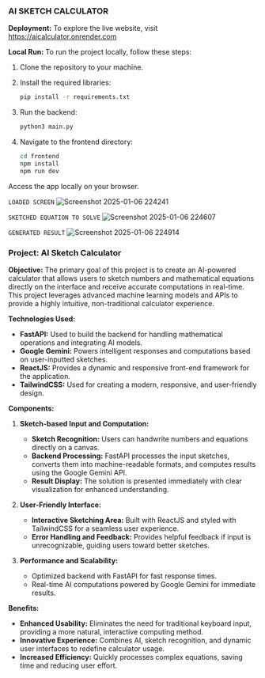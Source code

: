 ### AI SKETCH CALCULATOR

**Deployment:**
To explore the live website, visit https://aicalculator.onrender.com

**Local Run:**
To run the project locally, follow these steps:

1. Clone the repository to your machine.

2. Install the required libraries:
    ```bash
    pip install -r requirements.txt
    ```
3. Run the backend:
    ```bash
    python3 main.py
    ```
4. Navigate to the frontend directory:
    ```bash
    cd frontend
    npm install
    npm run dev
    ```

Access the app locally on your browser.


`LOADED SCREEN`
![Screenshot 2025-01-06 224241](https://github.com/user-attachments/assets/4b49f607-5109-4ea3-a36b-73b3529a9cbd)

`SKETCHED EQUATION TO SOLVE`
![Screenshot 2025-01-06 224607](https://github.com/user-attachments/assets/035b4561-144a-4965-a253-1ae8e1b8e7f3)

`GENERATED RESULT`
![Screenshot 2025-01-06 224914](https://github.com/user-attachments/assets/0b88d37f-286a-483d-9ba3-e09f59ad3244)


### Project: AI Sketch Calculator
**Objective:**
The primary goal of this project is to create an AI-powered calculator that allows users to sketch numbers and mathematical equations directly on the interface and receive accurate computations in real-time. This project leverages advanced machine learning models and APIs to provide a highly intuitive, non-traditional calculator experience.

**Technologies Used:**
- **FastAPI:** Used to build the backend for handling mathematical operations and integrating AI models.
- **Google Gemini:** Powers intelligent responses and computations based on user-inputted sketches.
- **ReactJS:** Provides a dynamic and responsive front-end framework for the application.
- **TailwindCSS:** Used for creating a modern, responsive, and user-friendly design.

**Components:**

1. **Sketch-based Input and Computation:**
   - **Sketch Recognition:** Users can handwrite numbers and equations directly on a canvas.
   - **Backend Processing:** FastAPI processes the input sketches, converts them into machine-readable formats, and computes results using the Google Gemini API.
   - **Result Display:** The solution is presented immediately with clear visualization for enhanced understanding.

2. **User-Friendly Interface:**
   - **Interactive Sketching Area:** Built with ReactJS and styled with TailwindCSS for a seamless user experience.
   - **Error Handling and Feedback:** Provides helpful feedback if input is unrecognizable, guiding users toward better sketches.
 
3. **Performance and Scalability:**
   - Optimized backend with FastAPI for fast response times.
   - Real-time AI computations powered by Google Gemini for immediate results.

**Benefits:**
- **Enhanced Usability:** Eliminates the need for traditional keyboard input, providing a more natural, interactive computing method.
- **Innovative Experience:** Combines AI, sketch recognition, and dynamic user interfaces to redefine calculator usage.
- **Increased Efficiency:** Quickly processes complex equations, saving time and reducing user effort.
